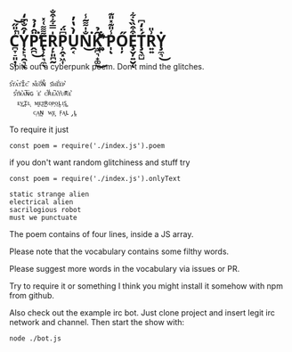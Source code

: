 
C̪̞̠͈̣̜̾̎̋̚͝Y̨̙͉̯͉̓̂̐͆̒ͅP̭̪̈̂̒̉̕͘͜E̢̹̙͉̼̖͌͌͑̽Ŗ̙͈̪̰̍̿͋͒̐P̹̭͓͖͎͆̈́U̯͔̓̀̔̓N̐̍͌̃̾͘͜K̫̪͉̟͚̑̉͜ ̛͍͚͋͂͝P̩̾̎͊̽̎͊ͅŐ̩̦Ȩ̬̦͍̮͒͒̏̀͋ͅŢ̖̼̺́̽̒͆R͍͍͗̎Ẏ̧̼͉͜
===================


Spits out a cyberpunk poem. Don't mind the glitches.

```
ꜱ̑ᴛ͑ᴀ̉ᴛ̔ɪ̐ᴄ̏ ɴ͒ᴇ͝ᴏ̈́ɴ̊ ꜱ̒ʜ͝ᴇ́ᴇ̇ᴘ͛
 ꜱ̊ᴛ̊ʀ͛ᴀ̚ɴ̅ɢ͘ᴇ̊ ᴄ͋ʀ̾ᴇ̚ᴀ̽ᴛ͂ᴜ͝ʀ̇ᴇ͛
  ᴇ͜ᴠ̥ɪ̦ʟ͉ ᴍ̭ᴇ̢ᴛ̯ʀ̮ᴏ̣ᴘ̗ᴏ̲ʟ̗ɪ͔ꜱ̻
      ᴄͅᴀ͖ɴ̰ ᴡ̧ᴇ̻ ꜰ̣ᴀ͍ʟ̡ʟ̪
```


To require it just

```
const poem = require('./index.js').poem
```

if you don't want random glitchiness and stuff try


```
const poem = require('./index.js').onlyText
```


```
static strange alien
electrical alien
sacrilogious robot
must we punctuate
```

The poem contains of four lines, inside a JS array.


Please note that the vocabulary contains some filthy words.


Please suggest more words in the vocabulary via issues or PR.


Try to require it or something I think you might install it somehow with npm
from github.



Also check out the example irc bot. Just clone project and insert legit
irc network and channel. Then start the show with:

```
node ./bot.js
```
